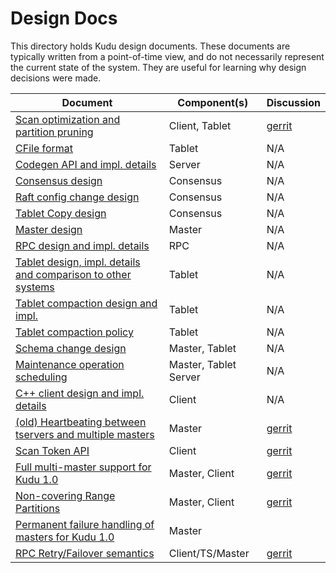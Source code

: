 <!---
Licensed under the Apache License, Version 2.0 (the "License");
you may not use this file except in compliance with the License.
You may obtain a copy of the License at

    http://www.apache.org/licenses/LICENSE-2.0

Unless required by applicable law or agreed to in writing, software
distributed under the License is distributed on an "AS IS" BASIS,
WITHOUT WARRANTIES OR CONDITIONS OF ANY KIND, either express or implied.
See the License for the specific language governing permissions and
limitations under the License.
-->

# Design Docs

This directory holds Kudu design documents. These documents are typically
written from a point-of-time view, and do not necessarily represent the current
state of the system. They are useful for learning why design decisions were
made.

| Document | Component(s) | Discussion |
| -------- | ------------ | ---------- |
| [Scan optimization and partition pruning](scan-optimization-partition-pruning.md) | Client, Tablet | [gerrit](http://gerrit.cloudera.org:8080/2149) |
| [CFile format](cfile.md) | Tablet | N/A |
| [Codegen API and impl. details](codegen.md) | Server | N/A |
| [Consensus design](consensus.md) | Consensus | N/A |
| [Raft config change design](raft-config-change.md) | Consensus | N/A |
| [Tablet Copy design](raft-tablet-copy.md) | Consensus | N/A |
| [Master design](master.md) | Master | N/A |
| [RPC design and impl. details](rpc.md) | RPC | N/A |
| [Tablet design, impl. details and comparison to other systems](tablet.md) | Tablet | N/A |
| [Tablet compaction design and impl.](compaction.md) | Tablet | N/A |
| [Tablet compaction policy](compaction-policy.md) | Tablet | N/A |
| [Schema change design](schema-change.md) | Master, Tablet | N/A |
| [Maintenance operation scheduling](triggering-maintenance-ops.md) | Master, Tablet Server | N/A |
| [C++ client design and impl. details](cpp-client.md) | Client | N/A |
| [(old) Heartbeating between tservers and multiple masters](old-multi-master-heartbeating.md) | Master | [gerrit](http://gerrit.cloudera.org:8080/2495) |
| [Scan Token API](scan-tokens.md) | Client | [gerrit](http://gerrit.cloudera.org:8080/2443) |
| [Full multi-master support for Kudu 1.0](multi-master-1.0.md) | Master, Client | [gerrit](http://gerrit.cloudera.org:8080/2527) |
| [Non-covering Range Partitions](non-covering-range-partitions.md) | Master, Client | [gerrit](http://gerrit.cloudera.org:8080/2772) |
| [Permanent failure handling of masters for Kudu 1.0](master-perm-failure-1.0.md) | Master | |
| [RPC Retry/Failover semantics](rpc-retry-and-failover.md) | Client/TS/Master | [gerrit](http://gerrit.cloudera.org:8080/2642) |
